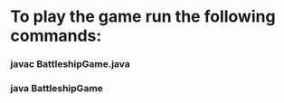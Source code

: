 # To play the game run the following commands:
### javac BattleshipGame.java
### java BattleshipGame
